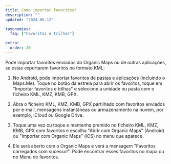 ```yaml
---
title: Como importar favoritos?
description: ""
updated: "2024-06-12"

taxonomies:
  faq: ["Favoritos e trilhas"]

extra:
  order: 20
---
```


Pode importar favoritos enviados do Organic Maps ou de outras aplicações, se estas exportarem favoritos no formato KML:

1. No Android, pode importar favoritos de pastas e aplicações (incluindo o Maps.Me). Toque no botão da estrela para abrir os favoritos, toque em "Importar favoritos e trilhas" e selecione a unidade ou pasta com o ficheiro KML, KMZ, KMB, GPX.

2. Abra o ficheiro KML, KMZ, KMB, GPX partilhado com favoritos enviados por e-mail, mensagens instantâneas ou armazenamento na nuvem, por exemplo, iCloud ou Google Drive.

3. Toque uma vez ou toque e mantenha premido no ficheiro KML, KMZ, KMB, GPX com favoritos e escolha "Abrir com Organic Maps" (Android) ou "Importar com Organic Maps" (iOS) no menu que aparece.

4. Ele será aberto com o Organic Maps e verá a mensagem "Favoritos carregados com sucesso!". Pode encontrar esses favoritos no mapa ou no Menu de favoritos.
